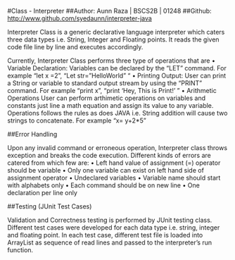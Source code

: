 #Class - Interpreter
##Author: Aunn Raza | BSCS2B | 01248
##Github: http://www.github.com/syedaunn/interpreter-java

Interpreter Class is a generic declarative language interpreter which caters three data types i.e. String, Integer and Floating points. It reads the given code file line by line and executes accordingly.

Currently, Interpreter Class performs three type of operations that are
•	Variable Declaration:	Variables can be declared by the “LET” command. For example “let x =2”, “Let str=”HelloWorld” “
•	Printing Output:		User can print a String or variable to standard output stream by using the “PRINT” command. For example “print x”, “print ‘Hey, This is Print!’ ”
•	Arithmetic Operations	User can perform arthimetic operations on variables and constants just line a math equation and assign its value to any variable. Operations follows the rules as does JAVA i.e. String addition will cause two strings to concatenate. For example “x= y+2*5”

##Error Handling

Upon any invalid command or erroneous operation, Interpreter class throws exception and breaks the code execution. Different kinds of errors are catered from which few are:
•	Left hand value of assignment (=) operator should be variable
•	Only one variable can exist on left hand side of assignment operator
•	Undeclared variables
•	Variable name should start with alphabets only
•	Each command should be on new line
•	One declaration per line only

##Testing (JUnit Test Cases)
 
Validation and Correctness testing is performed by JUnit testing class. Different test cases were developed for each data type i.e. string, integer and floating point.
In each test case, different test file is loaded into ArrayList as sequence of read lines and passed to the interpreter’s run function.


